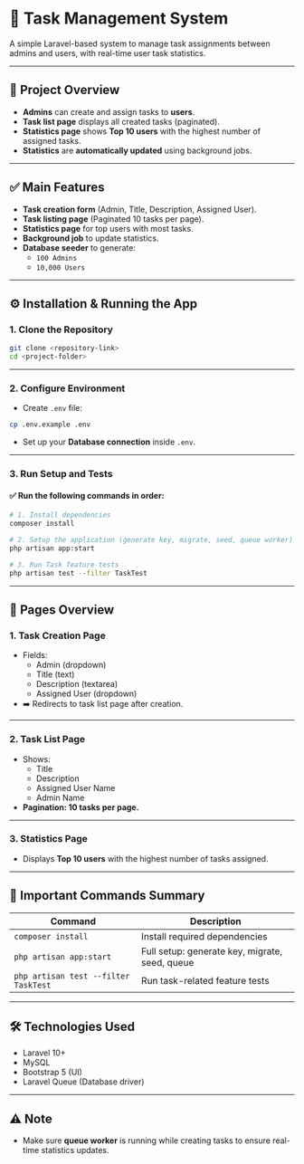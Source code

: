 
# 🚀 Task Management System

A simple Laravel-based system to manage task assignments between admins and users, with real-time user task statistics.

---

## 📑 **Project Overview**

- **Admins** can create and assign tasks to **users**.  
- **Task list page** displays all created tasks (paginated).  
- **Statistics page** shows **Top 10 users** with the highest number of assigned tasks.  
- **Statistics** are **automatically updated** using background jobs.

---

## ✅ **Main Features**

- **Task creation form** (Admin, Title, Description, Assigned User).  
- **Task listing page** (Paginated 10 tasks per page).  
- **Statistics page** for top users with most tasks.  
- **Background job** to update statistics.  
- **Database seeder** to generate:
  - `100 Admins`
  - `10,000 Users`

---

## ⚙️ **Installation & Running the App**

### 1. Clone the Repository

```bash
git clone <repository-link>
cd <project-folder>
```

---

### 2. Configure Environment

- Create `.env` file:

```bash
cp .env.example .env
```

- Set up your **Database connection** inside `.env`.

---

### 3. Run Setup and Tests

#### ✅ **Run the following commands in order:**

```bash
# 1. Install dependencies
composer install

# 2. Setup the application (generate key, migrate, seed, queue worker)
php artisan app:start

# 3. Run Task feature tests
php artisan test --filter TaskTest
```

---

## 📄 **Pages Overview**

### 1. **Task Creation Page**
- Fields:
  - Admin (dropdown)
  - Title (text)
  - Description (textarea)
  - Assigned User (dropdown)
- ➡️ Redirects to task list page after creation.

---

### 2. **Task List Page**
- Shows:
  - Title
  - Description
  - Assigned User Name
  - Admin Name
- **Pagination: 10 tasks per page.**

---

### 3. **Statistics Page**
- Displays **Top 10 users** with the highest number of tasks assigned.

---

## 🚀 **Important Commands Summary**

| Command                                     | Description                                    |
|---------------------------------------------|------------------------------------------------|
| `composer install`                          | Install required dependencies                  |
| `php artisan app:start`                     | Full setup: generate key, migrate, seed, queue |
| `php artisan test --filter TaskTest`        | Run task-related feature tests                 |

---

## 🛠️ **Technologies Used**

- Laravel 10+  
- MySQL  
- Bootstrap 5 (UI)  
- Laravel Queue (Database driver)  

---

## ⚠️ **Note**

- Make sure **queue worker** is running while creating tasks to ensure real-time statistics updates.
